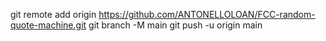 git remote add origin https://github.com/ANTONELLOLOAN/FCC-random-quote-machine.git
git branch -M main
git push -u origin main